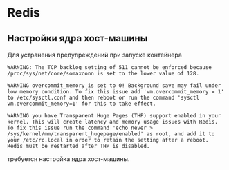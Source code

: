 # Redis

## Настройки ядра хост-машины

Для устранения предупреждений при запуске контейнера

    WARNING: The TCP backlog setting of 511 cannot be enforced because /proc/sys/net/core/somaxconn is set to the lower value of 128.

    WARNING overcommit_memory is set to 0! Background save may fail under low memory condition. To fix this issue add 'vm.overcommit_memory = 1' to /etc/sysctl.conf and then reboot or run the command 'sysctl vm.overcommit_memory=1' for this to take effect.

    WARNING you have Transparent Huge Pages (THP) support enabled in your kernel. This will create latency and memory usage issues with Redis. To fix this issue run the command 'echo never > /sys/kernel/mm/transparent_hugepage/enabled' as root, and add it to your /etc/rc.local in order to retain the setting after a reboot. Redis must be restarted after THP is disabled.

требуется настройка ядра хост-машины.
